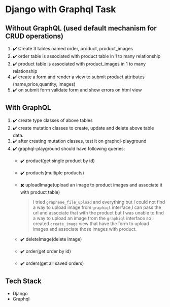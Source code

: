 # Django with Graphql Task

## Without GraphQL (used default mechanism for CRUD operations)

1. ✔️ Create 3 tables named order, product, product_images
2. ✔️ order table is associated with product table in 1 to many relationship
3. ✔️ product table is associated with product_images in 1 to many relationship
4. ✔️ create a form and render a view to submit product attributes (name,price,quantity, images)
5. ✔️ on submit form validate form and show errors on html view

## With GraphQL

1. ✔️ create type classes of above tables
2. ✔️ create mutation classes to create, update and delete above table data.
3. ✔️ after creating mutation classes, test it on graphql-playground
4. ✔️ graphql-playground should have following queries:
    - ✔️ product(get single product by id)
    - ✔️ products(multiple products)
    - ✖️ uploadImage(upload an image to product images and associate it with product table) <br/>
      > I tried `graphene_file_upload` and everything but I could not find a way to upload image from `graphiql` interface,I can pass the url and associate that with the product but I was unable to find a way to upload an image from the `graphiql` interface so I created `create_image` view that have the form to upload images and associate those images with product.

    - ✔️ deleteImage(delete image)
    - ✔️ order(get order by id)
    - ✔️ orders(get all saved orders)

## Tech Stack

- Django
- Graphql

